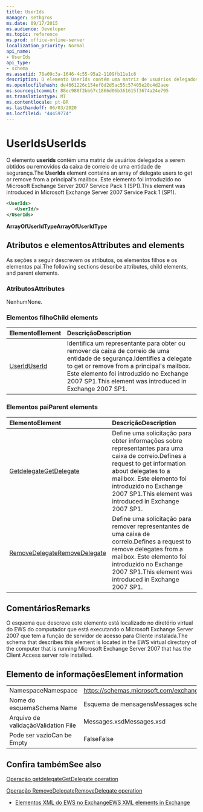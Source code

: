```yaml
---
title: UserIds
manager: sethgros
ms.date: 09/17/2015
ms.audience: Developer
ms.topic: reference
ms.prod: office-online-server
localization_priority: Normal
api_name:
- UserIds
api_type:
- schema
ms.assetid: 78a09c3a-1646-4c55-95a2-1109fb11e1c6
description: O elemento UserIds contém uma matriz de usuários delegados a serem obtidos ou removidos da caixa de correio de uma entidade de segurança. Este elemento foi introduzido no Microsoft Exchange Server 2007 Service Pack 1 (SP1).
ms.openlocfilehash: de4661226c154ef0d2d5ac55c57405e20c4d2aee
ms.sourcegitcommit: 88ec988f2bb67c1866d06b361615f3674a24e795
ms.translationtype: MT
ms.contentlocale: pt-BR
ms.lasthandoff: 06/03/2020
ms.locfileid: "44459774"
---
```

# <a name="userids"></a><span data-ttu-id="94dc8-104">UserIds</span><span class="sxs-lookup"><span data-stu-id="94dc8-104">UserIds</span></span>

<span data-ttu-id="94dc8-105">O elemento **userids** contém uma matriz de usuários delegados a serem obtidos ou removidos da caixa de correio de uma entidade de segurança.</span><span class="sxs-lookup"><span data-stu-id="94dc8-105">The **UserIds** element contains an array of delegate users to get or remove from a principal's mailbox.</span></span> <span data-ttu-id="94dc8-106">Este elemento foi introduzido no Microsoft Exchange Server 2007 Service Pack 1 (SP1).</span><span class="sxs-lookup"><span data-stu-id="94dc8-106">This element was introduced in Microsoft Exchange Server 2007 Service Pack 1 (SP1).</span></span> 
  
```xml
<UserIds>
   <UserId/>
</UserIds>
```

 <span data-ttu-id="94dc8-107">**ArrayOfUserIdType**</span><span class="sxs-lookup"><span data-stu-id="94dc8-107">**ArrayOfUserIdType**</span></span>
## <a name="attributes-and-elements"></a><span data-ttu-id="94dc8-108">Atributos e elementos</span><span class="sxs-lookup"><span data-stu-id="94dc8-108">Attributes and elements</span></span>

<span data-ttu-id="94dc8-109">As seções a seguir descrevem os atributos, os elementos filhos e os elementos pai.</span><span class="sxs-lookup"><span data-stu-id="94dc8-109">The following sections describe attributes, child elements, and parent elements.</span></span>
  
### <a name="attributes"></a><span data-ttu-id="94dc8-110">Atributos</span><span class="sxs-lookup"><span data-stu-id="94dc8-110">Attributes</span></span>

<span data-ttu-id="94dc8-111">Nenhum</span><span class="sxs-lookup"><span data-stu-id="94dc8-111">None.</span></span>
  
### <a name="child-elements"></a><span data-ttu-id="94dc8-112">Elementos filho</span><span class="sxs-lookup"><span data-stu-id="94dc8-112">Child elements</span></span>

|<span data-ttu-id="94dc8-113">**Elemento**</span><span class="sxs-lookup"><span data-stu-id="94dc8-113">**Element**</span></span>|<span data-ttu-id="94dc8-114">**Descrição**</span><span class="sxs-lookup"><span data-stu-id="94dc8-114">**Description**</span></span>|
|:-----|:-----|
|[<span data-ttu-id="94dc8-115">UserId</span><span class="sxs-lookup"><span data-stu-id="94dc8-115">UserId</span></span>](userid.md) <br/> |<span data-ttu-id="94dc8-116">Identifica um representante para obter ou remover da caixa de correio de uma entidade de segurança.</span><span class="sxs-lookup"><span data-stu-id="94dc8-116">Identifies a delegate to get or remove from a principal's mailbox.</span></span> <span data-ttu-id="94dc8-117">Este elemento foi introduzido no Exchange 2007 SP1.</span><span class="sxs-lookup"><span data-stu-id="94dc8-117">This element was introduced in Exchange 2007 SP1.</span></span>  <br/> |
   
### <a name="parent-elements"></a><span data-ttu-id="94dc8-118">Elementos pai</span><span class="sxs-lookup"><span data-stu-id="94dc8-118">Parent elements</span></span>

|<span data-ttu-id="94dc8-119">**Elemento**</span><span class="sxs-lookup"><span data-stu-id="94dc8-119">**Element**</span></span>|<span data-ttu-id="94dc8-120">**Descrição**</span><span class="sxs-lookup"><span data-stu-id="94dc8-120">**Description**</span></span>|
|:-----|:-----|
|[<span data-ttu-id="94dc8-121">Getdelegate</span><span class="sxs-lookup"><span data-stu-id="94dc8-121">GetDelegate</span></span>](getdelegate.md) <br/> |<span data-ttu-id="94dc8-122">Define uma solicitação para obter informações sobre representantes para uma caixa de correio.</span><span class="sxs-lookup"><span data-stu-id="94dc8-122">Defines a request to get information about delegates to a mailbox.</span></span> <span data-ttu-id="94dc8-123">Este elemento foi introduzido no Exchange 2007 SP1.</span><span class="sxs-lookup"><span data-stu-id="94dc8-123">This element was introduced in Exchange 2007 SP1.</span></span>  <br/> |
|[<span data-ttu-id="94dc8-124">RemoveDelegate</span><span class="sxs-lookup"><span data-stu-id="94dc8-124">RemoveDelegate</span></span>](removedelegate.md) <br/> |<span data-ttu-id="94dc8-125">Define uma solicitação para remover representantes de uma caixa de correio.</span><span class="sxs-lookup"><span data-stu-id="94dc8-125">Defines a request to remove delegates from a mailbox.</span></span> <span data-ttu-id="94dc8-126">Este elemento foi introduzido no Exchange 2007 SP1.</span><span class="sxs-lookup"><span data-stu-id="94dc8-126">This element was introduced in Exchange 2007 SP1.</span></span>  <br/> |
   
## <a name="remarks"></a><span data-ttu-id="94dc8-127">Comentários</span><span class="sxs-lookup"><span data-stu-id="94dc8-127">Remarks</span></span>

<span data-ttu-id="94dc8-128">O esquema que descreve este elemento está localizado no diretório virtual do EWS do computador que está executando o Microsoft Exchange Server 2007 que tem a função de servidor de acesso para Cliente instalada.</span><span class="sxs-lookup"><span data-stu-id="94dc8-128">The schema that describes this element is located in the EWS virtual directory of the computer that is running Microsoft Exchange Server 2007 that has the Client Access server role installed.</span></span>
  
## <a name="element-information"></a><span data-ttu-id="94dc8-129">Elemento de informações</span><span class="sxs-lookup"><span data-stu-id="94dc8-129">Element information</span></span>

|||
|:-----|:-----|
|<span data-ttu-id="94dc8-130">Namespace</span><span class="sxs-lookup"><span data-stu-id="94dc8-130">Namespace</span></span>  <br/> |https://schemas.microsoft.com/exchange/services/2006/messages  <br/> |
|<span data-ttu-id="94dc8-131">Nome do esquema</span><span class="sxs-lookup"><span data-stu-id="94dc8-131">Schema Name</span></span>  <br/> |<span data-ttu-id="94dc8-132">Esquema de mensagens</span><span class="sxs-lookup"><span data-stu-id="94dc8-132">Messages schema</span></span>  <br/> |
|<span data-ttu-id="94dc8-133">Arquivo de validação</span><span class="sxs-lookup"><span data-stu-id="94dc8-133">Validation File</span></span>  <br/> |<span data-ttu-id="94dc8-134">Messages.xsd</span><span class="sxs-lookup"><span data-stu-id="94dc8-134">Messages.xsd</span></span>  <br/> |
|<span data-ttu-id="94dc8-135">Pode ser vazio</span><span class="sxs-lookup"><span data-stu-id="94dc8-135">Can be Empty</span></span>  <br/> |<span data-ttu-id="94dc8-136">False</span><span class="sxs-lookup"><span data-stu-id="94dc8-136">False</span></span>  <br/> |
   
## <a name="see-also"></a><span data-ttu-id="94dc8-137">Confira também</span><span class="sxs-lookup"><span data-stu-id="94dc8-137">See also</span></span>



[<span data-ttu-id="94dc8-138">Operação getdelegate</span><span class="sxs-lookup"><span data-stu-id="94dc8-138">GetDelegate operation</span></span>](getdelegate-operation.md)
  
[<span data-ttu-id="94dc8-139">Operação RemoveDelegate</span><span class="sxs-lookup"><span data-stu-id="94dc8-139">RemoveDelegate operation</span></span>](removedelegate-operation.md)


- [<span data-ttu-id="94dc8-140">Elementos XML do EWS no Exchange</span><span class="sxs-lookup"><span data-stu-id="94dc8-140">EWS XML elements in Exchange</span></span>](ews-xml-elements-in-exchange.md)

